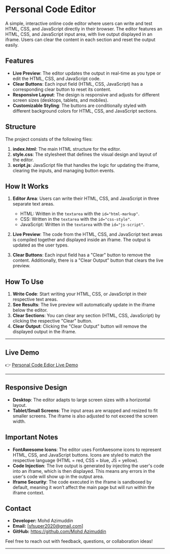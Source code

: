 # Personal Code Editor

A simple, interactive online code editor where users can write and test HTML, CSS, and JavaScript directly in their browser. The editor features an HTML, CSS, and JavaScript input area, with live output displayed in an iframe. Users can clear the content in each section and reset the output easily.

## Features

- **Live Preview**: The editor updates the output in real-time as you type or edit the HTML, CSS, and JavaScript code.
- **Clear Buttons**: Each input field (HTML, CSS, JavaScript) has a corresponding clear button to reset its content.
- **Responsive Layout**: The design is responsive and adjusts for different screen sizes (desktops, tablets, and mobiles).
- **Customizable Styling**: The buttons are conditionally styled with different background colors for HTML, CSS, and JavaScript sections.
  
## Structure

The project consists of the following files:

1. **index.html**: The main HTML structure for the editor.
2. **style.css**: The stylesheet that defines the visual design and layout of the editor.
3. **script.js**: JavaScript file that handles the logic for updating the iframe, clearing the inputs, and managing button events.

## How It Works

1. **Editor Area**: Users can write their HTML, CSS, and JavaScript in three separate text areas.
    - HTML: Written in the `textarea` with the `id="html-markup"`.
    - CSS: Written in the `textarea` with the `id="css-style"`.
    - JavaScript: Written in the `textarea` with the `id="js-script"`.
   
2. **Live Preview**: The code from the HTML, CSS, and JavaScript text areas is compiled together and displayed inside an iframe. The output is updated as the user types.

3. **Clear Buttons**: Each input field has a "Clear" button to remove the content. Additionally, there is a "Clear Output" button that clears the live preview.

## How To Use

1. **Write Code**: Start writing your HTML, CSS, or JavaScript in their respective text areas.
2. **See Results**: The live preview will automatically update in the iframe below the editor.
3. **Clear Sections**: You can clear any section (HTML, CSS, JavaScript) by clicking the respective "Clear" button.
4. **Clear Output**: Clicking the "Clear Output" button will remove the displayed output in the iframe.


---

## **Live Demo**

👉 [Personal Code Edior Live Demo](https://1codeeditor.netlify.app/)

---

## Responsive Design

- **Desktop**: The editor adapts to large screen sizes with a horizontal layout.
- **Tablet/Small Screens**: The input areas are wrapped and resized to fit smaller screens. The iframe is also adjusted to not exceed the screen width.
  
## Important Notes

- **FontAwesome Icons**: The editor uses FontAwesome icons to represent HTML, CSS, and JavaScript buttons. Icons are styled to match the respective language (HTML = red, CSS = blue, JS = yellow).
- **Code Injection**: The live output is generated by injecting the user's code into an iframe, which is then displayed. This means any errors in the user's code will show up in the output area.
- **Iframe Security**: The code executed in the iframe is sandboxed by default, meaning it won’t affect the main page but will run within the iframe context.

## **Contact**

- **Developer:** Mohd Azimuddin  
- **Email:** [sfsuper2020@gmail.com]  
- **GitHub:** [https://github.com/Mohd Azimuddin](https://github.com/MohdAzimuddin)  

Feel free to reach out with feedback, questions, or collaboration ideas!

---






